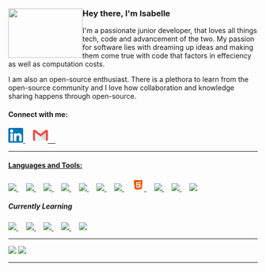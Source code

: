 ### Hey there, I'm Isabelle <img align="left" width="150" height="100" src="https://media.giphy.com/media/qme8EofJpebsnSDeyB/giphy.gif">

I'm a passionate junior developer, that loves all things tech, code and advancement of the two. My passion for software lies with dreaming up ideas and making them come true with code that factors in effeciency as well as computation costs.

I am also an open-source enthusiast. There is a plethora to learn from the open-source community and I love how collaboration and knowledge sharing happens through open-source. 

#### Connect with me:
<p align="left"> 
  <a href="https://www.linkedin.com/in/isabelle-villasenor/" target="_blank" rel="noopener noreferrer">
    <img src="https://github.com/chandan-reddy-k/chandan-reddy-k/blob/master/assets/linkedin.svg" width="30px" alt="LinkedIn">
  </a>
  &nbsp; &nbsp;
  <a href="mailto:villasenori@outlook.com">
    <img alt='ealt='' mail me!' src="https://github.com/chandan-reddy-k/chandan-reddy-k/blob/master/assets/gmail.svg" width="30px" alt="email"
  </a>
  &nbsp; &nbsp;
</p>
 
---

#### Languages and Tools:
<p align="left">
  <a href="https://www.ruby-lang.org/en/documentation/">
    <img src="https://i.ibb.co/Ntky41m/ruby.png" width="20">
  </a>
  &nbsp; &nbsp;
  <a href="https://docs.microsoft.com/en-us/sql/sql-server/?view=sql-server-ver15">
    <img src="https://i.ibb.co/BgnrYDJ/SQL.png" width="35">
  </a>  
  &nbsp; &nbsp;
  <a href="https://graphql.org/code/">
    <img src="https://i.ibb.co/9Z0hZ7h/graphql.png" width="20">
  </a>  
  &nbsp; &nbsp;
  <a href="https://guides.rubyonrails.org/">
    <img src="https://i.ibb.co/v3F7P8R/rails.png" width="25">
  </a>  
  &nbsp; &nbsp;
  <a href="https://getbootstrap.com/docs/4.1/getting-started/introduction/">
    <img src="https://i.ibb.co/TTP45pm/bootstrap.png" width="25">
  </a>
  &nbsp; &nbsp;
  <a href="https://www.postgresql.org/docs/">
    <img src="https://i.ibb.co/MB9vrY4/postgresql.png" width="25">
  </a>
  &nbsp; &nbsp;
  <a href="https://git-scm.com/docs/git">
    <img src="https://i.ibb.co/5TktZhc/pngwing-com-7.png" width="25">
  </a>
  &nbsp; &nbsp;
  <a href="https://developer.mozilla.org/en-US/docs/Web/Guide/HTML/HTML5">
    <img src="https://github.com/chandan-reddy-k/chandan-reddy-k/blob/master/assets/html.png" width="25">
  </a>
  &nbsp; &nbsp;
  <a href="https://rspec.info/">
    <img src="https://i.ibb.co/D73pT3p/PNG.png" width="25">
  </a>
  &nbsp; &nbsp;
  <a href="https://devcenter.heroku.com/categories/reference">
    <img src="https://i.ibb.co/dty9cZt/heroku.png" width="35">
  </a>
    &nbsp; &nbsp;
  <a href="https://docs.travis-ci.com/">
    <img src="https://i.ibb.co/HT3WR00/pnghost-travis-ci-continuous-integration-software-build-ruby-software-deployment-ruby.png" width="25">
  </a>
</p>

##### Currently Learning
<p align="left">
  <a href="https://developer.mozilla.org/en-US/docs/Web/javascript">
    <img src="https://i.ibb.co/tMTqnj0/javascrip.png" width="25">
  </a>
  &nbsp; &nbsp;
  <a href="https://nodejs.org/en/docs/">
    <img src="https://i.ibb.co/PCjxHth/node-js.png" width="25">
  </a>
  &nbsp; &nbsp;
  <a href="https://jestjs.io/">
    <img src="https://i.ibb.co/B44dXDx/jest.png" width="25">
  </a>
  &nbsp; &nbsp;
  <a href="https://docs.python.org/3/">
    <img src="https://i.ibb.co/W08Gsmy/python.png" width="25">
  </a>
    &nbsp; &nbsp;
  <a href="https://circleci.com/">
    <img src="https://i.ibb.co/BjCpL6B/circleci.png" width="25">
  </a>
 </p>

---

<img height="140" src="https://github-readme-stats.vercel.app/api?username=isabellevillasenor&show_icons=true&hide_border=true&theme=material-gradient&bg_color=0,ee9797,9198e5&title_color=ffffff&text_color=676767"> <img height="140" src="https://github-readme-stats.vercel.app/api/top-langs/?username=isabellevillasenor&hide_border=true&theme=material-gradient&bg_color=0,9198e5,ee9797&title_color=ffffff&text_color=676767&layout=compact">

---

<!--START_SECTION:activity-->



<!--**isabellevillasenor/isabellevillasenor** is a ✨ _special_ ✨ repository because its `README.md` (this file) appears on your GitHub profile.

Here are some ideas to get you started:

- 🔭 I’m currently working on ...
- 🌱 I’m currently learning ...
- 👯 I’m looking to collaborate on ...
- 🤔 I’m looking for help with ...
- 💬 Ask me about ...
- 📫 How to reach me: ...
- 😄 Pronouns: ...
- ⚡ Fun fact: ...
-->
